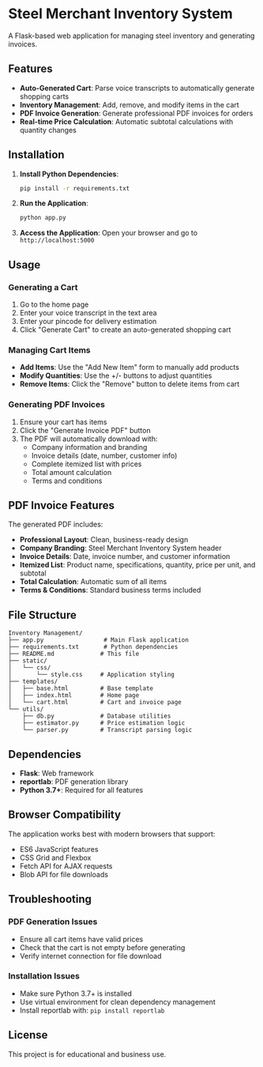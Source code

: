 # Steel Merchant Inventory System

A Flask-based web application for managing steel inventory and generating invoices.

## Features

- **Auto-Generated Cart**: Parse voice transcripts to automatically generate shopping carts
- **Inventory Management**: Add, remove, and modify items in the cart
- **PDF Invoice Generation**: Generate professional PDF invoices for orders
- **Real-time Price Calculation**: Automatic subtotal calculations with quantity changes

## Installation

1. **Install Python Dependencies**:
   ```bash
   pip install -r requirements.txt
   ```

2. **Run the Application**:
   ```bash
   python app.py
   ```

3. **Access the Application**:
   Open your browser and go to `http://localhost:5000`

## Usage

### Generating a Cart
1. Go to the home page
2. Enter your voice transcript in the text area
3. Enter your pincode for delivery estimation
4. Click "Generate Cart" to create an auto-generated shopping cart

### Managing Cart Items
- **Add Items**: Use the "Add New Item" form to manually add products
- **Modify Quantities**: Use the +/- buttons to adjust quantities
- **Remove Items**: Click the "Remove" button to delete items from cart

### Generating PDF Invoices
1. Ensure your cart has items
2. Click the "Generate Invoice PDF" button
3. The PDF will automatically download with:
   - Company information and branding
   - Invoice details (date, number, customer info)
   - Complete itemized list with prices
   - Total amount calculation
   - Terms and conditions

## PDF Invoice Features

The generated PDF includes:
- **Professional Layout**: Clean, business-ready design
- **Company Branding**: Steel Merchant Inventory System header
- **Invoice Details**: Date, invoice number, and customer information
- **Itemized List**: Product name, specifications, quantity, price per unit, and subtotal
- **Total Calculation**: Automatic sum of all items
- **Terms & Conditions**: Standard business terms included

## File Structure

```
Inventory Management/
├── app.py                 # Main Flask application
├── requirements.txt       # Python dependencies
├── README.md             # This file
├── static/
│   └── css/
│       └── style.css     # Application styling
├── templates/
│   ├── base.html         # Base template
│   ├── index.html        # Home page
│   └── cart.html         # Cart and invoice page
└── utils/
    ├── db.py             # Database utilities
    ├── estimator.py      # Price estimation logic
    └── parser.py         # Transcript parsing logic
```

## Dependencies

- **Flask**: Web framework
- **reportlab**: PDF generation library
- **Python 3.7+**: Required for all features

## Browser Compatibility

The application works best with modern browsers that support:
- ES6 JavaScript features
- CSS Grid and Flexbox
- Fetch API for AJAX requests
- Blob API for file downloads

## Troubleshooting

### PDF Generation Issues
- Ensure all cart items have valid prices
- Check that the cart is not empty before generating
- Verify internet connection for file download

### Installation Issues
- Make sure Python 3.7+ is installed
- Use virtual environment for clean dependency management
- Install reportlab with: `pip install reportlab`

## License

This project is for educational and business use. 